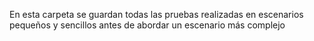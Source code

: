 En esta carpeta se guardan todas las pruebas realizadas en escenarios pequeños y sencillos antes de abordar un escenario más complejo
